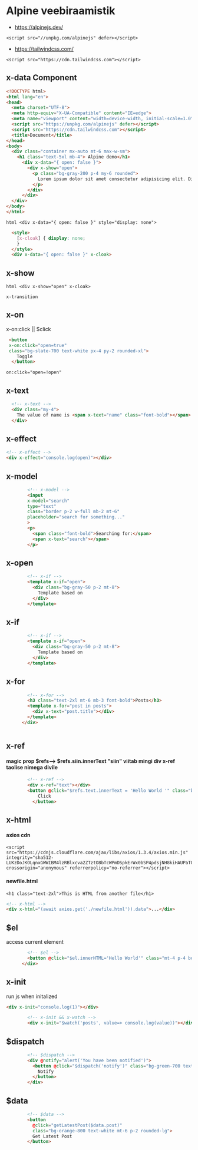# Alpine veebiraamistik
- https://alpinejs.dev/

```<script src="//unpkg.com/alpinejs" defer></script>```
- https://tailwindcss.com/

```<script src="https://cdn.tailwindcss.com"></script>```
## x-data Component
```html
<!DOCTYPE html>
<html lang="en">
<head>
  <meta charset="UTF-8">
  <meta http-equiv="X-UA-Compatible" content="IE=edge">
  <meta name="viewport" content="width=device-width, initial-scale=1.0">
  <script src="https://unpkg.com/alpinejs" defer></script>
  <script src="https://cdn.tailwindcss.com"></script>
  <title>Document</title>
</head>
<body>
  <div class="container mx-auto mt-6 max-w-sm">
    <h1 class="text-5xl mb-4"> Alpine demo</h1>
      <div x-data="{ open: false }">
        <div x-show="open">
          <p class="bg-gray-200 p-4 my-6 rounded">
            Lorem ipsum dolor sit amet consectetur adipisicing elit. Dignissimos, veniam?
          </p>
        </div>
      </div>
  </div>
</body>
</html>
```

```html <div x-data="{ open: false }" style="display: none">```
```html
  <style>
    [x-cloak] { display: none;
    }
  </style>
  <div x-data="{ open: false }" x-cloak>
 ```
## x-show
```html <div x-show="open" x-cloak>```

``` x-transition ```
## x-on
x-on:click || $click
```html
 <button  
 x-on:click="open=true" 
 class="bg-slate-700 text-white px-4 py-2 rounded-xl">
    Toggle
  </button>
```
```on:click="open=!open" ```

## x-text
```html
  <!-- x-text -->
  <div class="my-4">
    The value of name is <span x-text="name" class="font-bold"></span>
  </div>
```

## x-effect
```html
<!-- x-effect -->
<div x-effect="console.log(open)"></div>
```

## x-model
```html
        <!-- x-model -->
        <input 
        x-model="search"
        type="text" 
        class="border p-2 w-full mb-2 mt-6" 
        placeholder="search for something..."
        >
        <p>
          <span class="font-bold">Searching for:</span>
          <span x-text="search"></span>
        </p>
```

## x-open
```html
        <!-- x-if -->
        <template x-if="open">
          <div class="bg-gray-50 p-2 mt-8">
            Template based on
          </div>
        </template>
```

## x-if

```html
        <!-- x-if -->
        <template x-if="open">
          <div class="bg-gray-50 p-2 mt-8">
            Template based on
          </div>
        </template>
```
## x-for
```html
        <!-- x-for -->
        <h3 class="text-2xl mt-6 mb-3 font-bold">Posts</h3>
        <template x-for="post in posts">
          <div x-text="post.title"></div>
        </template>
      </div>
```
```html         <button @click="posts.push({title: 'New Post'})" class="bg-blue-800 text-white px-4 py-2 rounded-lg mt-4">
 ```
 
 ## x-ref
 #### magic prop $refs--> $refs.siin.innerText  "siin" viitab mingi div x-ref taolise nimega divile
```html 
        <!-- x-ref -->
        <div x-ref="text"></div>
        <button @click="$refs.text.innerText = 'Hello World '" class="bg-black text-white p-2 rounded-lg">
            Click
          </button>
```


## x-html 
#### axios cdn
```
<script src="https://cdnjs.cloudflare.com/ajax/libs/axios/1.3.4/axios.min.js" integrity="sha512-LUKzDoJKOLqnxGWWIBM4lzRBlxcva2ZTztO8bTcWPmDSpkErWx0bSP4pdsjNH8kiHAUPaT06UXcb+vOEZH+HpQ==" crossorigin="anonymous" referrerpolicy="no-referrer"></script>
```

#### newfile.html
```
<h1 class="text-2xl">This is HTML from another file</h1>
```

```html 
<!-- x-html -->
<div x-html="(await axios.get('./newfile.html')).data">...</div>
```

## $el 
access current element
```html
        <!-- $el -->
        <button @click="$el.innerHTML='Hello World'" class="mt-4 p-4 border">replace text</button>
      </div>
```

## x-init
run js when initalized
```html
<div x-init="console.log(1)"></div>
```

```html
        <!-- x-init && x-watch -->
        <div x-init="$watch('posts', value=> console.log(value))"></div>
```

## $dispatch
```html 
        <!-- $dispatch -->
        <div @notify="alert('You have been notified')">
          <button @click="$dispatch('notify')" class="bg-green-700 text-white p-2 mt-4 rounded-lg">
            Notify
          </button>
        </div>
```


## $data
```html
        <!-- $data -->
        <button 
          @click="getLatestPost($data.post)" 
          class="bg-orange-800 text-white mt-6 p-2 rounded-lg">
          Get Latest Post
        </button>
```


